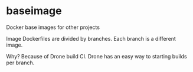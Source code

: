# baseimage
Docker base images for other projects

Image Dockerfiles are divided by branches. Each branch is a different image.

Why?
Because of Drone build CI. Drone has an easy way to starting builds per branch.
